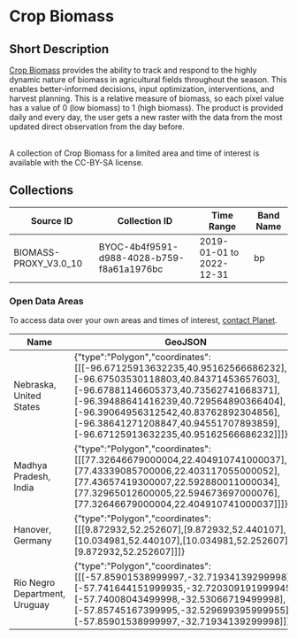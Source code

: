 # Crop Biomass

## Short Description

[Crop Biomass](https://www.planet.com/products/planetary-variables/) provides the ability to track and respond to the highly dynamic nature of biomass in agricultural fields throughout the season. This enables better-informed decisions, input optimization, interventions, and harvest planning. This is a relative measure of biomass, so each pixel value has a value of 0 (low biomass) to 1 (high biomass). The product is provided daily and every day, the user gets a new raster with the data from the most updated direct observation from the day before.<br /><br />

A collection of Crop Biomass for a limited area and time of interest is available with the CC-BY-SA license.

## Collections

<table>
  <thead>
    <tr>
      <th>Source ID</th>
      <th>Collection ID</th>
      <th>Time Range</th>
      <th>Band Name</th>
    </tr>
  </thead>
  <tbody>
    <tr>
      <td>BIOMASS-PROXY_V3.0_10</td>
      <td>BYOC-4b4f9591-d988-4028-b759-f8a61a1976bc</td>
      <td>2019-01-01 to 2022-12-31</td>
      <td>bp</td>
    </tr>
   </tbody>
</table>

### Open Data Areas

To access data over your own areas and times of interest, [contact Planet](https://www.planet.com/contact-sales/#contact-sales).

<table>
  <thead>
    <tr>
      <th>Name</th>
      <th>GeoJSON</th>
    </tr>
  </thead>
  <tbody>
    <tr>
      <td>Nebraska, United States</td>
      <td >{"type":"Polygon","coordinates":[[[-96.67125913632235,40.95162566686232],[-96.67503530118803,40.84371453657603],[-96.67881146605373,40.73562741668371],[-96.39488641416239,40.729564890366404],[-96.39064956312542,40.83762892304856],[-96.38641271208847,40.94551707893859],[-96.67125913632235,40.95162566686232]]]}</td>
    </tr>
    <tr>
      <td>Madhya Pradesh, India</td>
      <td >{"type":"Polygon","coordinates":[[[77.32646679000004,22.404910741000037],[77.43339085700006,22.403117055000052],[77.43657419300007,22.592880011000034],[77.32965012600005,22.594673697000076],[77.32646679000004,22.404910741000037]]]}</td>
    </tr>
    <tr>
      <td>Hanover, Germany</td>
      <td >{"type":"Polygon","coordinates":[[[9.872932,52.252607],[9.872932,52.440107],[10.034981,52.440107],[10.034981,52.252607],[9.872932,52.252607]]]}</td>
    </tr>
    <tr>
      <td>Río Negro Department, Uruguay</td>
      <td >{"type":"Polygon","coordinates":[[[-57.85901538999997,-32.71934139299998],[-57.741644151999935,-32.720309191999945],[-57.74008043499998,-32.53066719499998],[-57.85745167399995,-32.529699395999955],[-57.85901538999997,-32.71934139299998]]]}</td>
    </tr>
   </tbody>
</table>
